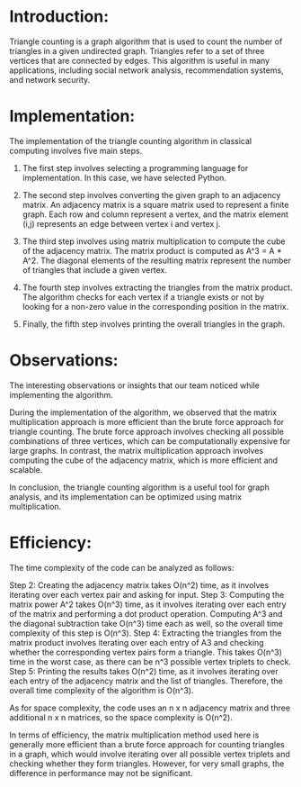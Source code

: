 # Introduction:

Triangle counting is a graph algorithm that is used to count the number of triangles in a given undirected graph. Triangles refer to a set of three vertices that are connected by edges. This algorithm is useful in many applications, including social network analysis, recommendation systems, and network security.

# Implementation:

The implementation of the triangle counting algorithm in classical computing involves five main steps.

1. The first step involves selecting a programming language for implementation. In this case, we have selected Python.

2. The second step involves converting the given graph to an adjacency matrix. An adjacency matrix is a square matrix used to represent a finite graph. Each row and column represent a vertex, and the matrix element (i,j) represents an edge between vertex i and vertex j.

3. The third step involves using matrix multiplication to compute the cube of the adjacency matrix. The matrix product is computed as A^3 = A * A^2. The diagonal elements of the resulting matrix represent the number of triangles that include a given vertex.

4. The fourth step involves extracting the triangles from the matrix product. The algorithm checks for each vertex if a triangle exists or not by looking for a non-zero value in the corresponding position in the matrix.

5. Finally, the fifth step involves printing the overall triangles in the graph.

# Observations:
The interesting observations or insights that our team noticed while implementing the algorithm.

During the implementation of the algorithm, we observed that the matrix multiplication approach is more efficient than the brute force approach for triangle counting. The brute force approach involves checking all possible combinations of three vertices, which can be computationally expensive for large graphs. In contrast, the matrix multiplication approach involves computing the cube of the adjacency matrix, which is more efficient and scalable.

In conclusion, the triangle counting algorithm is a useful tool for graph analysis, and its implementation can be optimized using matrix multiplication.

# Efficiency:

The time complexity of the code can be analyzed as follows:

Step 2: Creating the adjacency matrix takes O(n^2) time, as it involves iterating over each vertex pair and asking for input.
Step 3: Computing the matrix power A^2 takes O(n^3) time, as it involves iterating over each entry of the matrix and performing a dot product operation. Computing A^3 and the diagonal subtraction take O(n^3) time each as well, so the overall time complexity of this step is O(n^3).
Step 4: Extracting the triangles from the matrix product involves iterating over each entry of A3 and checking whether the corresponding vertex pairs form a triangle. This takes O(n^3) time in the worst case, as there can be n^3 possible vertex triplets to check.
Step 5: Printing the results takes O(n^2) time, as it involves iterating over each entry of the adjacency matrix and the list of triangles.
Therefore, the overall time complexity of the algorithm is O(n^3).

As for space complexity, the code uses an n x n adjacency matrix and three additional n x n matrices, so the space complexity is O(n^2).

In terms of efficiency, the matrix multiplication method used here is generally more efficient than a brute force approach for counting triangles in a graph, which would involve iterating over all possible vertex triplets and checking whether they form triangles. However, for very small graphs, the difference in performance may not be significant.
